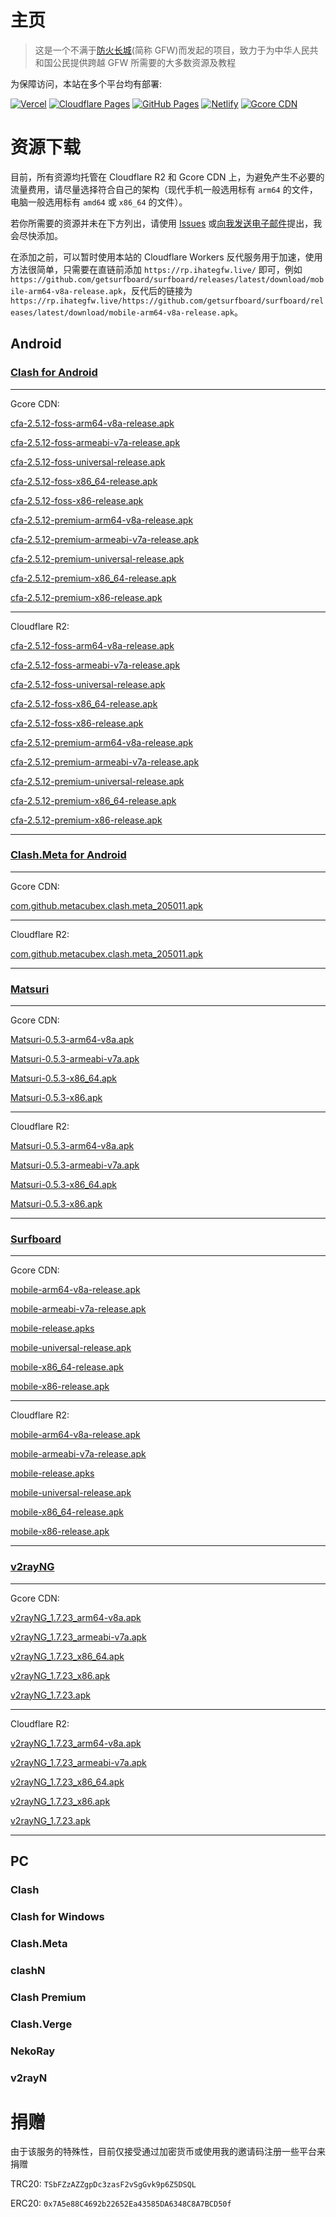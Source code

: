 # 主页

> 这是一个不满于[防火长城](https://zh.wikipedia.org/wiki/防火长城)(简称 GFW)而发起的项目，致力于为中华人民共和国公民提供跨越 GFW 所需要的大多数资源及教程

为保障访问，本站在多个平台均有部署:

[![Vercel](https://img.shields.io/badge/vercel-%23000000.svg?style=for-the-badge&logo=vercel&logoColor=white)](https://ihategfw.live)
[![Cloudflare Pages](https://img.shields.io/badge/Cloudflare_Pages-F38020?style=for-the-badge&logo=Cloudflare&logoColor=white)](https://cf-pages.ihategfw.live)
[![GitHub Pages](https://img.shields.io/badge/GitHub_Pages-%23121011.svg?style=for-the-badge&logo=github&logoColor=white)](https://gh-pages.ihategfw.live)
[![Netlify](https://img.shields.io/badge/netlify-%23000000.svg?style=for-the-badge&logo=netlify&logoColor=#00C7B7)](https://netlify.ihategfw.live)
[![Gcore CDN](https://img.shields.io/badge/Gcore_CDN-%23000000.svg?style=for-the-badge&logo=gcore&logoColor=white)](https://gcore.ihategfw.live)

# 资源下载

目前，所有资源均托管在 Cloudflare R2 和 Gcore CDN 上，为避免产生不必要的流量费用，请尽量选择符合自己的架构（现代手机一般选用标有 `arm64` 的文件，电脑一般选用标有 `amd64` 或 `x86_64` 的文件）。

若你所需要的资源并未在下方列出，请使用 [Issues](https://github.com/gfwcaonima/docs/issues) 或[向我发送电子邮件](mailto:admin@ihategfw.live)提出，我会尽快添加。

在添加之前，可以暂时使用本站的 Cloudflare Workers 反代服务用于加速，使用方法很简单，只需要在直链前添加 `https://rp.ihategfw.live/` 即可，例如 `https://github.com/getsurfboard/surfboard/releases/latest/download/mobile-arm64-v8a-release.apk`，反代后的链接为 `https://rp.ihategfw.live/https://github.com/getsurfboard/surfboard/releases/latest/download/mobile-arm64-v8a-release.apk`。

## Android

### [Clash for Android](https://github.com/Kr328/ClashForAndroid)

---

Gcore CDN:

[cfa-2.5.12-foss-arm64-v8a-release.apk](https://gcore.storage.ihategfw.live/Android/ClashForAndroid/cfa-2.5.12-foss-arm64-v8a-release.apk)

[cfa-2.5.12-foss-armeabi-v7a-release.apk](https://gcore.storage.ihategfw.live/Android/ClashForAndroid/cfa-2.5.12-foss-armeabi-v7a-release.apk)

[cfa-2.5.12-foss-universal-release.apk](https://gcore.storage.ihategfw.live/Android/ClashForAndroid/cfa-2.5.12-foss-universal-release.apk)

[cfa-2.5.12-foss-x86_64-release.apk](https://gcore.storage.ihategfw.live/Android/ClashForAndroid/cfa-2.5.12-foss-x86_64-release.apk)

[cfa-2.5.12-foss-x86-release.apk](https://gcore.storage.ihategfw.live/Android/ClashForAndroid/cfa-2.5.12-foss-x86-release.apk)

[cfa-2.5.12-premium-arm64-v8a-release.apk](https://gcore.storage.ihategfw.live/Android/ClashForAndroid/cfa-2.5.12-premium-arm64-v8a-release.apk)

[cfa-2.5.12-premium-armeabi-v7a-release.apk](https://gcore.storage.ihategfw.live/Android/ClashForAndroid/cfa-2.5.12-premium-armeabi-v7a-release.apk)

[cfa-2.5.12-premium-universal-release.apk](https://gcore.storage.ihategfw.live/Android/ClashForAndroid/cfa-2.5.12-premium-universal-release.apk)

[cfa-2.5.12-premium-x86_64-release.apk](https://gcore.storage.ihategfw.live/Android/ClashForAndroid/cfa-2.5.12-premium-x86_64-release.apk)

[cfa-2.5.12-premium-x86-release.apk](https://gcore.storage.ihategfw.live/Android/ClashForAndroid/cfa-2.5.12-premium-x86-release.apk)

---

Cloudflare R2:

[cfa-2.5.12-foss-arm64-v8a-release.apk](https://r2.storage.ihategfw.live/Android/ClashForAndroid/cfa-2.5.12-foss-arm64-v8a-release.apk)

[cfa-2.5.12-foss-armeabi-v7a-release.apk](https://r2.storage.ihategfw.live/Android/ClashForAndroid/cfa-2.5.12-foss-armeabi-v7a-release.apk)

[cfa-2.5.12-foss-universal-release.apk](https://r2.storage.ihategfw.live/Android/ClashForAndroid/cfa-2.5.12-foss-universal-release.apk)

[cfa-2.5.12-foss-x86_64-release.apk](https://r2.storage.ihategfw.live/Android/ClashForAndroid/cfa-2.5.12-foss-x86_64-release.apk)

[cfa-2.5.12-foss-x86-release.apk](https://r2.storage.ihategfw.live/Android/ClashForAndroid/cfa-2.5.12-foss-x86-release.apk)

[cfa-2.5.12-premium-arm64-v8a-release.apk](https://r2.storage.ihategfw.live/Android/ClashForAndroid/cfa-2.5.12-premium-arm64-v8a-release.apk)

[cfa-2.5.12-premium-armeabi-v7a-release.apk](https://r2.storage.ihategfw.live/Android/ClashForAndroid/cfa-2.5.12-premium-armeabi-v7a-release.apk)

[cfa-2.5.12-premium-universal-release.apk](https://r2.storage.ihategfw.live/Android/ClashForAndroid/cfa-2.5.12-premium-universal-release.apk)

[cfa-2.5.12-premium-x86_64-release.apk](https://r2.storage.ihategfw.live/Android/ClashForAndroid/cfa-2.5.12-premium-x86_64-release.apk)

[cfa-2.5.12-premium-x86-release.apk](https://r2.storage.ihategfw.live/Android/ClashForAndroid/cfa-2.5.12-premium-x86-release.apk)

---

### [Clash.Meta for Android](https://github.com/MetaCubeX/ClashMetaForAndroid)

---

Gcore CDN:

[com.github.metacubex.clash.meta_205011.apk](https://gcore.storage.ihategfw.live/Android/ClashMetaForAndroid/com.github.metacubex.clash.meta_205011.apk)

---

Cloudflare R2:

[com.github.metacubex.clash.meta_205011.apk](https://r2.storage.ihategfw.live/Android/ClashMetaForAndroid/com.github.metacubex.clash.meta_205011.apk)

---

### [Matsuri](https://github.com/MatsuriDayo/Matsuri)

---

Gcore CDN:

[Matsuri-0.5.3-arm64-v8a.apk](https://gcore.storage.ihategfw.live/Android/Matsuri/Matsuri-0.5.3-arm64-v8a.apk)

[Matsuri-0.5.3-armeabi-v7a.apk](https://gcore.storage.ihategfw.live/Android/Matsuri/Matsuri-0.5.3-armeabi-v7a.apk)

[Matsuri-0.5.3-x86_64.apk](https://gcore.storage.ihategfw.live/Android/Matsuri/Matsuri-0.5.3-x86_64.apk)

[Matsuri-0.5.3-x86.apk](https://gcore.storage.ihategfw.live/Android/Matsuri/Matsuri-0.5.3-x86.apk)

---

Cloudflare R2:

[Matsuri-0.5.3-arm64-v8a.apk](https://r2.storage.ihategfw.live/Android/Matsuri/Matsuri-0.5.3-arm64-v8a.apk)

[Matsuri-0.5.3-armeabi-v7a.apk](https://r2.storage.ihategfw.live/Android/Matsuri/Matsuri-0.5.3-armeabi-v7a.apk)

[Matsuri-0.5.3-x86_64.apk](https://r2.storage.ihategfw.live/Android/Matsuri/Matsuri-0.5.3-x86_64.apk)

[Matsuri-0.5.3-x86.apk](https://r2.storage.ihategfw.live/Android/Matsuri/Matsuri-0.5.3-x86.apk)

---

### [Surfboard](https://github.com/getsurfboard/surfboard)

---

Gcore CDN:

[mobile-arm64-v8a-release.apk](https://gcore.storage.ihategfw.live/Android/Surfboard/mobile-arm64-v8a-release.apk)

[mobile-armeabi-v7a-release.apk](https://gcore.storage.ihategfw.live/Android/Surfboard/mobile-armeabi-v7a-release.apk)

[mobile-release.apks](https://gcore.storage.ihategfw.live/Android/Surfboard/mobile-release.apks)

[mobile-universal-release.apk](https://gcore.storage.ihategfw.live/Android/Surfboard/mobile-universal-release.apk)

[mobile-x86_64-release.apk](https://gcore.storage.ihategfw.live/Android/Surfboard/mobile-x86_64-release.apk)

[mobile-x86-release.apk](https://gcore.storage.ihategfw.live/Android/Surfboard/mobile-x86-release.apk)

---

Cloudflare R2:

[mobile-arm64-v8a-release.apk](https://r2.storage.ihategfw.live/Android/Surfboard/mobile-arm64-v8a-release.apk)

[mobile-armeabi-v7a-release.apk](https://r2.storage.ihategfw.live/Android/Surfboard/mobile-armeabi-v7a-release.apk)

[mobile-release.apks](https://r2.storage.ihategfw.live/Android/Surfboard/mobile-release.apks)

[mobile-universal-release.apk](https://r2.storage.ihategfw.live/Android/Surfboard/mobile-universal-release.apk)

[mobile-x86_64-release.apk](https://r2.storage.ihategfw.live/Android/Surfboard/mobile-x86_64-release.apk)

[mobile-x86-release.apk](https://r2.storage.ihategfw.live/Android/Surfboard/mobile-x86-release.apk)

---

### [v2rayNG](https://github.com/2dust/v2rayNG)

---

Gcore CDN:

[v2rayNG_1.7.23_arm64-v8a.apk](https://gcore.storage.ihategfw.live/Android/v2rayNG/v2rayNG_1.7.23_arm64-v8a.apk)

[v2rayNG_1.7.23_armeabi-v7a.apk](https://gcore.storage.ihategfw.live/Android/v2rayNG/v2rayNG_1.7.23_armeabi-v7a.apk)

[v2rayNG_1.7.23_x86_64.apk](https://gcore.storage.ihategfw.live/Android/v2rayNG/v2rayNG_1.7.23_x86_64.apk)

[v2rayNG_1.7.23_x86.apk](https://gcore.storage.ihategfw.live/Android/v2rayNG/v2rayNG_1.7.23_x86.apk)

[v2rayNG_1.7.23.apk](https://gcore.storage.ihategfw.live/Android/v2rayNG/v2rayNG_1.7.23.apk)

---

Cloudflare R2:

[v2rayNG_1.7.23_arm64-v8a.apk](https://r2.storage.ihategfw.live/Android/v2rayNG/v2rayNG_1.7.23_arm64-v8a.apk)

[v2rayNG_1.7.23_armeabi-v7a.apk](https://r2.storage.ihategfw.live/Android/v2rayNG/v2rayNG_1.7.23_armeabi-v7a.apk)

[v2rayNG_1.7.23_x86_64.apk](https://r2.storage.ihategfw.live/Android/v2rayNG/v2rayNG_1.7.23_x86_64.apk)

[v2rayNG_1.7.23_x86.apk](https://r2.storage.ihategfw.live/Android/v2rayNG/v2rayNG_1.7.23_x86.apk)

[v2rayNG_1.7.23.apk](https://r2.storage.ihategfw.live/Android/v2rayNG/v2rayNG_1.7.23.apk)

---

## PC

### Clash

### Clash for Windows

### Clash.Meta

### clashN

### Clash Premium

### Clash.Verge

### NekoRay

### v2rayN

# 捐赠

由于该服务的特殊性，目前仅接受通过加密货币或使用我的邀请码注册一些平台来捐赠

TRC20: `TSbFZzAZZgpDc3zasF2vSgGvk9p6Z5DSQL`

ERC20: `0x7A5e88C4692b22652Ea43585DA6348C8A7BCD50f`
